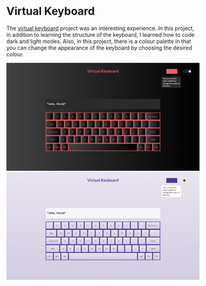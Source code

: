 # Virtual Keyboard
The [virtual keyboard](https://shakiba-vakili.github.io/Virtual-Keyboard/) project was an interesting experience. In this project, in addition to learning the structure of the keyboard, I learned how to code dark and light modes. Also, in this project, there is a colour palette in that you can change the appearance of the keyboard by choosing the desired colour.

<img src="Virtual-Keyboard4.png" alt="Website demo" title="Virtual Keyboard"  />
<img src="Virtual-Keyboard3.png" alt="Website demo" title="Virtual Keyboard"  />

